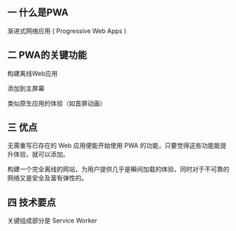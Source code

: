 ## 一 什么是PWA
渐进式网络应用 ( Progressive Web Apps )

## 二 PWA的关键功能
构建离线Web应用

添加到主屏幕

类似原生应用的体验（如首屏动画）

## 三 优点
无需重写已存在的 Web 应用便能开始使用 PWA 的功能，只要觉得这些功能能提升体验，就可以添加。

构建一个完全离线的网站，为用户提供几乎是瞬间加载的体验，同时对于不可靠的网络又是安全及富有弹性的。

## 四 技术要点
关键组成部分是 Service Worker



